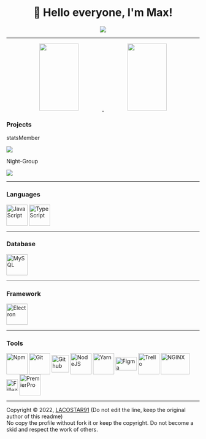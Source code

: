 <h1 align="center">👋 Hello everyone, I'm Max!</h1>

<div align="center">
  <a href='discord://-/users/747166010574110840'>
    <img src="https://lanyard.cnrad.dev/api/747166010574110840?idleMessage=Wait..."/>
  </a>
</div>

<hr>

<div align="center">
  <a href='https://discord.gg/2HYMjnZxjC'>
    <img height="175em" width="45%" src="https://github-readme-stats.vercel.app/api?username=MaxLeLoup&count_private=true&show_icons=true&include_all_commits=true&theme=codeSTACKr"/>
    <img height="175em" width="45%" src="https://github-readme-stats.vercel.app/api/top-langs/?username=MaxLeLoup&lang=FR&theme=codeSTACKr"/>
  </a>
</div>

<h3>Projects</h3>
<div>

<div>
    <p>statsMember</p>
    <a href="https://discord.gg/2HYMjnZxjC" target="_blank">
      <img src="https://img.shields.io/badge/Discord-7289DA?style=for-the-badge&logo=discord&logoColor=white" target="_blank">
    </a>
    <p>Night-Group</p>
    <a href="https://discord.gg/2YGTq5tdWV" target="_blank">
      <img src="https://img.shields.io/badge/Discord-7289DA?style=for-the-badge&logo=discord&logoColor=white" target="_blank">
    </a>
</div>

<hr>

<h3>Languages</h3>
<img align="center" alt="JavaScript" height="55" width="55" src="https://cdn.jsdelivr.net/gh/devicons/devicon/icons/javascript/javascript-plain.svg">
<img align="center" alt="TypeScript" height="55" width="55" src="https://cdn.jsdelivr.net/gh/devicons/devicon/icons/typescript/typescript-original.svg">

<hr>

<h3>Database</h3>
<img align="center" alt="MySQL" height="55" width="55" src="https://cdn.jsdelivr.net/gh/devicons/devicon/icons/mysql/mysql-original-wordmark.svg">

<hr>

<h3>Framework</h3>
<img align="center" alt="Electron" height="55" width="55" src="https://cdn.jsdelivr.net/gh/devicons/devicon/icons/electron/electron-original.svg">

<hr>
<h3>Tools</h3>
<img align="center" alt="Npm" height="55" width="55" src="https://cdn.jsdelivr.net/gh/devicons/devicon/icons/npm/npm-original-wordmark.svg">
<img align="center" alt="Git" height="55" width="55" src="https://cdn.jsdelivr.net/gh/devicons/devicon/icons/git/git-plain-wordmark.svg" />
<img align="center" alt="Github" height="45" width="45" src="https://cdn.jsdelivr.net/gh/devicons/devicon/icons/github/github-original.svg" />
<img align="center" alt="NodeJS" height="55" width="55" src="https://cdn.jsdelivr.net/gh/devicons/devicon/icons/nodejs/nodejs-original-wordmark.svg">
<img align="center" alt="Yarn" height="55" width="55" src="https://cdn.jsdelivr.net/gh/devicons/devicon/icons/yarn/yarn-original-wordmark.svg">
<img align="center" alt="Figma" height="35" width="55" src="https://cdn.jsdelivr.net/gh/devicons/devicon/icons/figma/figma-original.svg" />
<img align="center" alt="Trello" height="55" width="55" src="https://cdn.jsdelivr.net/gh/devicons/devicon/icons/trello/trello-plain-wordmark.svg" />
<img align="center" alt="NGINX" height="55" width="75" src="https://cdn.jsdelivr.net/gh/devicons/devicon/icons/nginx/nginx-original.svg">
<img align="center" alt="Fillezilla" height="30" width="30" src="https://cdn.jsdelivr.net/gh/devicons/devicon/icons/filezilla/filezilla-plain.svg">
<img align="center" alt="PremierPro" height="55" width="55" src="https://cdn.jsdelivr.net/npm/simple-icons@3.13.0/icons/adobepremierepro.svg">
  
   <hr>
  Copyright ©️ 2022, <a href="https://github.com/LACOSTAR91">LACOSTAR91</a> (Do not edit the line, keep the original author of this readme)</br>
  No copy the profile without fork it or keep the copyright. Do not become a skid and respect the work of others.
  <!-- Original author: https://github.com/LACOSTAR91 -->
